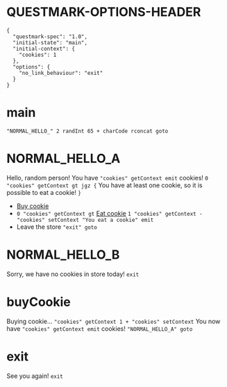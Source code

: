# QUESTMARK-OPTIONS-HEADER

    {
      "questmark-spec": "1.0",
      "initial-state": "main",
      "initial-context": {
        "cookies": 1
      },
      "options": {
        "no_link_behaviour": "exit"
      }
    }

# main

`"NORMAL_HELLO_" 2 randInt 65 + charCode rconcat goto`

# NORMAL_HELLO_A

Hello, random person!
You have `"cookies" getContext emit` cookies!
`0 "cookies" getContext gt jgz {`
You have at least one cookie, so it is possible to eat a cookie!
`}`

* [Buy cookie](#buyCookie)
* `0 "cookies" getContext gt` [Eat cookie](#NORMAL_HELLO_A) `1 "cookies" getContext - "cookies" setContext "You eat a cookie" emit`
* Leave the store `"exit" goto`

# NORMAL_HELLO_B

Sorry, we have no cookies in store today!
`exit`

# buyCookie

Buying cookie...
`"cookies" getContext 1 + "cookies" setContext`
You now have `"cookies" getContext emit` cookies!
`"NORMAL_HELLO_A" goto`

# exit

See you again!
`exit`